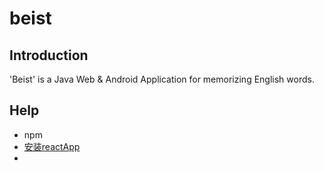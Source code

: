 # beist

## Introduction
'Beist' is a Java Web & Android Application for memorizing English words.

## Help
* npm
* [安装reactApp](https://github.com/facebookincubator/create-react-app)
* 